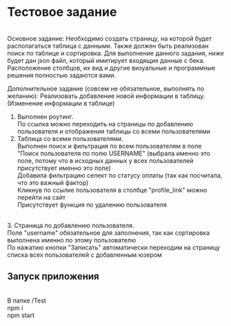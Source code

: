 
# Тестовое задание

<br/>
Основное задание: 
Необходимо создать страницу, на которой будет располагаться таблица с данными. Также должен быть реализован поиск по таблице и сортировка. Для выполнение 
данного задания, ниже будет дан json файл, который имитирует входящие данные с бека. Расположение столбцов, их вид и другие визуальные и программные решения полностью задаются вами.

Дополнительное задание (совсем не обязательное, выполнять по желанию):
Реализовать добавление новой информации в таблицу.
(Изменение информации в таблице)
<br/>

1. Выполнен роутинг.
   <br/>
   По ссылка можно переходить на страницы по добавлению пользователя и отображения таблицы со всеми пользователями
   <br/>
2. Таблица со всеми пользователями.
   <br/>
   Выполнен поиск и фильтрация по всем пользователям в поле "Поиск пользователя по полю USERNAME" (выбрала именно это поле, потому что в исходных данных у всех пользователей присутствует именно это поле)
   <br/>
   Добавила фильтрацию селект по статусу оплаты (так как посчитала, что это важный фактор)
   <br/>
   Кликнув по ссылке пользователя в столбце "profile_link" можно перейти на сайт
   <br/>
   Присутствует функция по удалению пользователя

<br/>
3. Страница по добавлению пользователя.
   <br/>
   Поле "username" обязательное для заполнения, так как сортировка выполнена именно по этому пользователю
   <br/>
   По нажатию кнопки "Записать" автоматически переходим на страницу списка всех пользователей с добавленным юзером

## Запуск приложения

<br/>
В папке /Test
<br/>
npm i
<br/>
npm start


